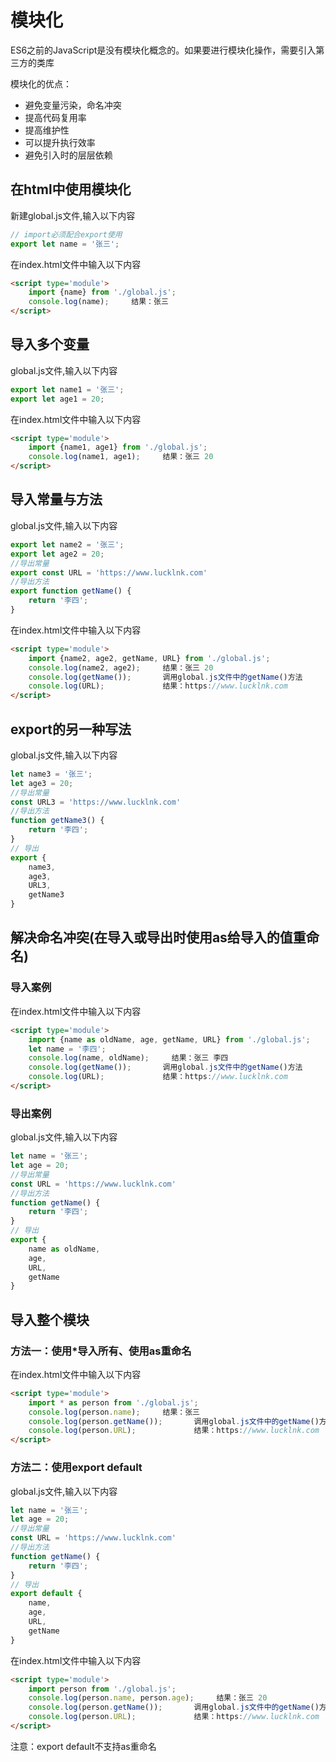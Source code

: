 # 模块化
ES6之前的JavaScript是没有模块化概念的。如果要进行模块化操作，需要引入第三方的类库

模块化的优点：
   * 避免变量污染，命名冲突
   * 提高代码复用率
   * 提高维护性
   * 可以提升执行效率
   * 避免引入时的层层依赖


## 在html中使用模块化
新建global.js文件,输入以下内容
```Javascript
// import必须配合export使用
export let name = '张三';
```

在index.html文件中输入以下内容
```HTML
<script type='module'>
    import {name} from './global.js';
    console.log(name);     结果：张三
</script> 
```

## 导入多个变量

global.js文件,输入以下内容
```Javascript
export let name1 = '张三';
export let age1 = 20;
```

在index.html文件中输入以下内容
```html
<script type='module'>
    import {name1, age1} from './global.js';
    console.log(name1, age1);     结果：张三 20
</script>
```


## 导入常量与方法

global.js文件,输入以下内容
```Javascript
export let name2 = '张三';
export let age2 = 20;
//导出常量
export const URL = 'https://www.lucklnk.com'
//导出方法
export function getName() {
    return '李四';
}
```

在index.html文件中输入以下内容
```html
<script type='module'>
    import {name2, age2, getName, URL} from './global.js';
    console.log(name2, age2);     结果：张三 20
    console.log(getName());       调用global.js文件中的getName()方法
    console.log(URL);             结果：https://www.lucklnk.com
</script>
```


## export的另一种写法

global.js文件,输入以下内容
```Javascript
let name3 = '张三';
let age3 = 20;
//导出常量
const URL3 = 'https://www.lucklnk.com'
//导出方法
function getName3() {
    return '李四';
}
// 导出
export {
    name3,
    age3,
    URL3,
    getName3
}
```


## 解决命名冲突(在导入或导出时使用as给导入的值重命名)

### 导入案例

在index.html文件中输入以下内容
```html
<script type='module'>
    import {name as oldName, age, getName, URL} from './global.js';
    let name = '李四';
    console.log(name, oldName);     结果：张三 李四
    console.log(getName());       调用global.js文件中的getName()方法
    console.log(URL);             结果：https://www.lucklnk.com
</script>
```

### 导出案例
global.js文件,输入以下内容
```Javascript
let name = '张三';
let age = 20;
//导出常量
const URL = 'https://www.lucklnk.com'
//导出方法
function getName() {
    return '李四';
}
// 导出
export {
    name as oldName,
    age,
    URL,
    getName
}
```


## 导入整个模块

### 方法一：使用*导入所有、使用as重命名

在index.html文件中输入以下内容
```html
<script type='module'>
    import * as person from './global.js';
    console.log(person.name);     结果：张三
    console.log(person.getName());       调用global.js文件中的getName()方法
    console.log(person.URL);             结果：https://www.lucklnk.com
</script>
```

### 方法二：使用export default

global.js文件,输入以下内容
```Javascript
let name = '张三';
let age = 20;
//导出常量
const URL = 'https://www.lucklnk.com'
//导出方法
function getName() {
    return '李四';
}
// 导出
export default {
    name,
    age,
    URL,
    getName
}
```

在index.html文件中输入以下内容
```html
<script type='module'>
    import person from './global.js';
    console.log(person.name, person.age);     结果：张三 20
    console.log(person.getName());       调用global.js文件中的getName()方法
    console.log(person.URL);             结果：https://www.lucklnk.com
</script>
```
注意：export default不支持as重命名

